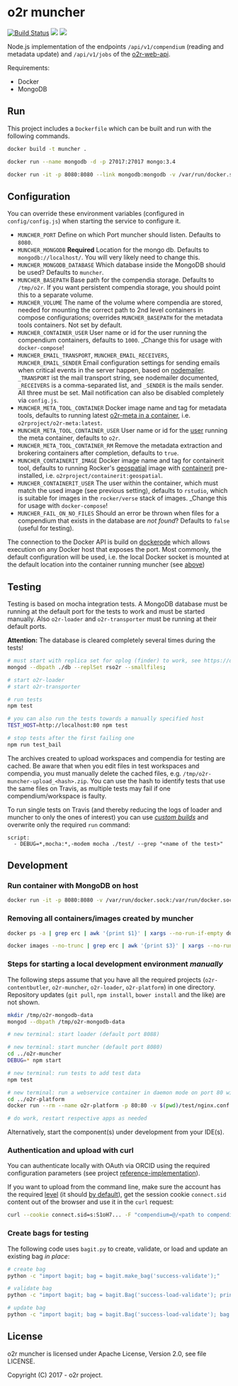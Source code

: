 # o2r muncher

[![Build Status](https://travis-ci.org/o2r-project/o2r-muncher.svg?branch=master)](https://travis-ci.org/o2r-project/o2r-muncher) [![](https://images.microbadger.com/badges/image/o2rproject/o2r-muncher.svg)](https://microbadger.com/images/o2rproject/o2r-muncher "Get your own image badge on microbadger.com") [![](https://images.microbadger.com/badges/version/o2rproject/o2r-muncher.svg)](https://microbadger.com/images/o2rproject/o2r-muncher "Get your own version badge on microbadger.com")

Node.js implementation of the endpoints `/api/v1/compendium` (reading and metadata update) and `/api/v1/jobs` of the [o2r-web-api](http://o2r.info/o2r-web-api/).

Requirements:

- Docker
- MongoDB

## Run

This project includes a `Dockerfile` which can be built and run with the following commands.

```bash
docker build -t muncher .

docker run --name mongodb -d -p 27017:27017 mongo:3.4

docker run -it -p 8080:8080 --link mongodb:mongodb -v /var/run/docker.sock:/var/run/docker.sock -e MUNCHER_MONGODB=mongodb://mongodb:27017 -e DEBUG=muncher,muncher:* muncher
```

## Configuration

You can override these environment variables (configured in `config/config.js`) when starting the service to configure it.

- `MUNCHER_PORT`
  Define on which Port muncher should listen. Defaults to `8080`.
- `MUNCHER_MONGODB` __Required__
  Location for the mongo db. Defaults to `mongodb://localhost/`. You will very likely need to change this.
- `MUNCHER_MONGODB_DATABASE`
  Which database inside the MongoDB should be used? Defaults to `muncher`.
- `MUNCHER_BASEPATH`
  Base path for the compendia storage. Defaults to `/tmp/o2r`. If you want persistent compendia storage, you should point this to a separate volume.
- `MUNCHER_VOLUME`
  The name of the volume where compendia are stored, needed for mounting the correct path to 2nd level containers in compose configurations; overrides `MUNCHER_BASEPATH` for the metadata tools containers. Not set by default.
- `MUNCHER_CONTAINER_USER`
  User name or id for the user running the compendium containers, defaults to `1000`. _Change this for usage with `docker-compose`!
- `MUNCHER_EMAIL_TRANSPORT`, `MUNCHER_EMAIL_RECEIVERS`, `MUNCHER_EMAIL_SENDER`
  Email configuration settings for sending emails when critical events in the server happen, based on [nodemailer](https://www.npmjs.com/package/nodemailer). `_TRANSPORT` ist the mail transport string, see nodemailer documented, `_RECEIVERS` is a comma-separated list, and `_SENDER` is the mails sender. All three must be set. Mail notification can also be disabled completely via `config.js`.
- `MUNCHER_META_TOOL_CONTAINER`
  Docker image name and tag for metadata tools, defaults to running latest [o2r-meta in a container](https://github.com/o2r-project/o2r-meta#using-docker), i.e. `o2rproject/o2r-meta:latest`.
- `MUNCHER_META_TOOL_CONTAINER_USER`
  User name or id for the [user](https://docs.docker.com/engine/reference/run/#user) running the meta container, defaults to `o2r`.
- `MUNCHER_META_TOOL_CONTAINER_RM`
  Remove the metadata extraction and brokering containers after completion, defaults to `true`.
- `MUNCHER_CONTAINERIT_IMAGE`
  Docker image name and tag for containerit tool, defaults to running Rocker's [geospatial](https://github.com/rocker-org/geospatial/) image with [containerit](https://github.com/o2r-project/containerit/) pre-installed, i.e. `o2rproject/containerit:geospatial`.
- `MUNCHER_CONTAINERIT_USER`
  The user within the container, which must match the used image (see previous setting), defaults to `rstudio`, which is suitable for images in the `rocker/verse` stack of images. _Change this for usage with `docker-compose`!
- `MUNCHER_FAIL_ON_NO_FILES`
  Should an error be thrown when files for a compendium that exists in the database are _not found_? Defaults to `false` (useful for testing).

The connection to the Docker API is build on [dockerode](https://www.npmjs.com/package/dockerode) which allows execution on any Docker host that exposes the port.
Most commonly, the default configuration will be used, i.e. the local Docker socket is mounted at the default location into the container running muncher (see [above](#run))

## Testing

Testing is based on mocha integration tests.
A MongoDB database must be running at the default port for the tests to work and must be started manually.
Also `o2r-loader` and `o2r-transporter` must be running at their default ports.

**Attention:** The database is cleared completely several times during the tests!

```bash
# must start with replica set for oplog (finder) to work, see https://docs.mongodb.com/manual/tutorial/convert-standalone-to-replica-set/ and https://docs.mongodb.com/manual/tutorial/deploy-replica-set-for-testing/
mongod --dbpath ./db --replSet rso2r --smallfiles;

# start o2r-loader
# start o2r-transporter

# run tests
npm test

# you can also run the tests towards a manually specified host
TEST_HOST=http://localhost:80 npm test

# stop tests after the first failing one
npm run test_bail
```

The archives created to upload workspaces and compendia for testing are cached.
Be aware that when you edit files in test workspaces and compendia, you must manually delete the cached files, e.g. `/tmp/o2r-muncher-upload_<hash>.zip`.
You can use the hash to identify tests that use the same files on Travis, as multiple tests may fail if one compendium/workspace is faulty.

To run single tests on Travis (and thereby reducing the logs of loader and muncher to only the ones of interest) you can use [_custom builds_](https://blog.travis-ci.com/2017-08-24-trigger-custom-build) and overwrite only the required `run` command:

```
script:
  - DEBUG=*,mocha:*,-modem mocha ./test/ --grep "<name of the test>"
```

## Development

### Run container with MongoDB on host

```bash
docker run -it -p 8080:8080 -v /var/run/docker.sock:/var/run/docker.sock -e MUNCHER_MONGODB=mongodb://172.17.0.1:27017 -e DEBUG=muncher,muncher:* muncher
```

### Removing all containers/images created by muncher

```bash
docker ps -a | grep erc | awk '{print $1}' | xargs --no-run-if-empty docker rm

docker images --no-trunc | grep erc | awk '{print $3}' | xargs --no-run-if-empty docker rmi -f
```

### Steps for starting a local development environment _manually_

The following steps assume that you have all the required projects (`o2r-contentbutler`, `o2r-muncher`, `o2r-loader`, `o2r-platform`) in one directory. Repository updates (`git pull`, `npm install`, `bower install` and the like) are not shown.

```bash
mkdir /tmp/o2r-mongodb-data
mongod --dbpath /tmp/o2r-mongodb-data

# new terminal: start loader (default port 8088)

# new terminal: start muncher (default port 8080)
cd ../o2r-muncher
DEBUG=* npm start

# new terminal: run tests to add test data
npm test

# new terminal: run a webservice container in daemon mode on port 80 with (a) a proxy in front of the microservices and (b) the client project at / (must change app constant manually!)
cd ../o2r-platform
docker run --rm --name o2r-platform -p 80:80 -v $(pwd)/test/nginx.conf:/etc/nginx/nginx.conf -v $(pwd):/etc/nginx/html nginx

# do work, restart respective apps as needed
```

Alternatively, start the component(s) under development from your IDE(s).

### Authentication and upload with curl

You can authenticate locally with OAuth via ORCID using the required configuration parameters (see project [reference-implementation](https://github.com/o2r-project/reference-implementation)).

If you want to upload from the command line, make sure the account has the required [level](http://o2r.info/o2r-web-api/user/#user-levels) (it should [by default](https://github.com/o2r-project/o2r-bouncer#available-environment-variables)), get the session cookie `connect.sid` content out of the browser and use it in the `curl` request:

```bash
curl --cookie connect.sid=s:S1oH7... -F "compendium=@/<path to compendium.zip>;type=application/zip" -F "content_type=compendium"
```

### Create bags for testing

The following code uses `bagit.py` to create, validate, or load and update an existing bag _in place_:

```bash
# create bag
python -c "import bagit; bag = bagit.make_bag('success-validate');"

# validate bag
python -c "import bagit; bag = bagit.Bag('success-load-validate'); print('Is Bag valid?', bag.validate());"

# update bag
python -c "import bagit; bag = bagit.Bag('success-load-validate'); bag.save(manifests=True);"
```

## License

o2r muncher is licensed under Apache License, Version 2.0, see file LICENSE.

Copyright (C) 2017 - o2r project.
